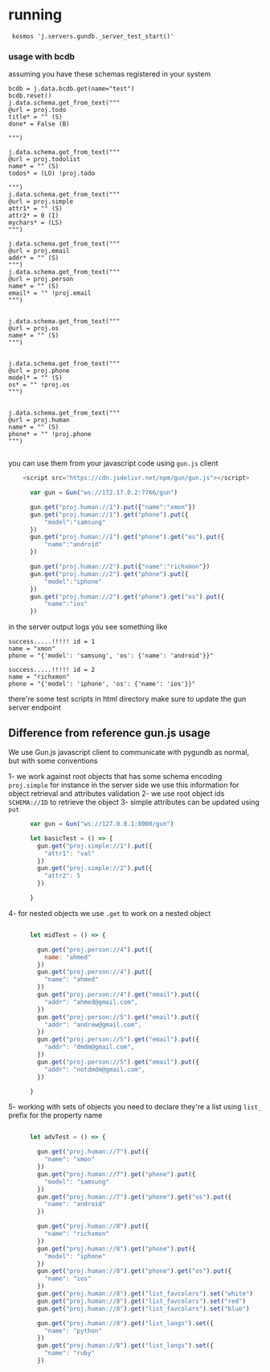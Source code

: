 # running
```
 kosmos 'j.servers.gundb._server_test_start()'
```

### usage with bcdb

assuming you have these schemas registered in your system

```
bcdb = j.data.bcdb.get(name="test")
bcdb.reset()
j.data.schema.get_from_text("""
@url = proj.todo
title* = "" (S)
done* = False (B)

""")

j.data.schema.get_from_text("""
@url = proj.todolist
name* = "" (S)
todos* = (LO) !proj.todo

""")
j.data.schema.get_from_text("""
@url = proj.simple
attr1* = "" (S)
attr2* = 0 (I)
mychars* = (LS) 
""")

j.data.schema.get_from_text("""
@url = proj.email
addr* = "" (S)
""")
j.data.schema.get_from_text("""
@url = proj.person
name* = "" (S)
email* = "" !proj.email
""")


j.data.schema.get_from_text("""
@url = proj.os
name* = "" (S)
""")


j.data.schema.get_from_text("""
@url = proj.phone
model* = "" (S)
os* = "" !proj.os
""")


j.data.schema.get_from_text("""
@url = proj.human
name* = "" (S)
phone* = "" !proj.phone
""")


```
you can use them from your javascript code using `gun.js` client

```javascript
    <script src="https://cdn.jsdelivr.net/npm/gun/gun.js"></script>

      var gun = Gun("ws://172.17.0.2:7766/gun")

      gun.get("proj.human://1").put({"name":"xmon"})
      gun.get("proj.human://1").get("phone").put({
          "model":"samsung"
      })
      gun.get("proj.human://1").get("phone").get("os").put({
          "name":"android"
      })

      gun.get("proj.human://2").put({"name":"richxmon"})
      gun.get("proj.human://2").get("phone").put({
          "model":"iphone"
      })
      gun.get("proj.human://2").get("phone").get("os").put({
          "name":"ios"
      })
```

in the server output logs you see something like

```
success.....!!!!! id = 1
name = "xmon"
phone = "{'model': 'samsung', 'os': {'name': 'android'}}"

success.....!!!!! id = 2
name = "richxmon"
phone = "{'model': 'iphone', 'os': {'name': 'ios'}}"

```


there're some test scripts in html directory make sure to update the gun server endpoint



## Difference from reference gun.js usage

We use Gun.js javascript client to communicate with pygundb as normal, but with some conventions

1- we work against root objects that has some schema encoding `proj.simple` for instance in the server side we use this information for object retrieval and attributes validation
2- we use root object ids `SCHEMA://ID` to retrieve the object
3- simple attributes can be updated using `put`

```javascript
      var gun = Gun("ws://127.0.0.1:8000/gun")

      let basicTest = () => {
        gun.get("proj.simple://1").put({
          "attr1": "val"
        })
        gun.get("proj.simple://2").put({
          "attr2": 5
        })

      }
```

4- for nested objects we use `.get` to work on a nested object
```javascript

      let midTest = () => {

        gun.get("proj.person://4").put({
          name: "ahmed"
        })
        gun.get("proj.person://4").put({
          "name": "ahmed"
        })
        gun.get("proj.person://4").get("email").put({
          "addr": "ahmed@gmail.com",
        })
        gun.get("proj.person://5").get("email").put({
          "addr": "andrew@gmail.com",
        })
        gun.get("proj.person://5").get("email").put({
          "addr": "dmdm@gmail.com",
        })
        gun.get("proj.person://5").get("email").put({
          "addr": "notdmdm@gmail.com",
        })

      }
```

5- working with sets of objects you need to declare they're a list using `list_` prefix for the property name

```javascript

      let advTest = () => {

        gun.get("proj.human://7").put({
          "name": "xmon"
        })
        gun.get("proj.human://7").get("phone").put({
          "model": "samsung"
        })
        gun.get("proj.human://7").get("phone").get("os").put({
          "name": "android"
        })

        gun.get("proj.human://8").put({
          "name": "richxmon"
        })
        gun.get("proj.human://8").get("phone").put({
          "model": "iphone"
        })
        gun.get("proj.human://8").get("phone").get("os").put({
          "name": "ios"
        })
        gun.get("proj.human://8").get("list_favcolors").set("white")
        gun.get("proj.human://8").get("list_favcolors").set("red")
        gun.get("proj.human://8").get("list_favcolors").set("blue")

        gun.get("proj.human://8").get("list_langs").set({
          "name": "python"
        })
        gun.get("proj.human://8").get("list_langs").set({
          "name": "ruby"
        })
```


